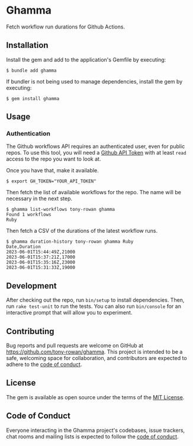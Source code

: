 # Ghamma
Fetch workflow run durations for Github Actions.

## Installation

Install the gem and add to the application's Gemfile by executing:

    $ bundle add ghamma

If bundler is not being used to manage dependencies, install the gem by executing:

    $ gem install ghamma

## Usage

### Authentication

The Github workflows API requires an authenticated user, even for public repos.
To use this tool, you will need a
[Github API Token](https://docs.github.com/en/rest/overview/authenticating-to-the-rest-api#authenticating-with-a-personal-access-token)
with at least `read` access to the repo you want to look at.

Once you have that, make it available.

```
$ export GH_TOKEN="YOUR_API_TOKEN"
```

Then fetch the list of available workflows for the repo. The name will be necessary in the next step.

```
$ ghamma list-workflows tony-rowan ghamma
Found 1 workflows
Ruby
```

Then fetch a CSV of the durations of the latest workflow runs.

```
$ ghamma duration-history tony-rowan ghamma Ruby
Date,Duration
2023-06-01T15:44:49Z,21000
2023-06-01T15:37:21Z,17000
2023-06-01T15:35:16Z,23000
2023-06-01T15:31:33Z,19000
```

## Development

After checking out the repo, run `bin/setup` to install dependencies. Then, run `rake test-unit` to run the tests.
You can also run `bin/console` for an interactive prompt that will allow you to experiment.

## Contributing

Bug reports and pull requests are welcome on GitHub at https://github.com/tony-rowan/ghamma. This project is
intended to be a safe, welcoming space for collaboration, and contributors are expected to adhere to the
[code of conduct](https://github.com/tony-rowan/ghamma/blob/main/CODE_OF_CONDUCT.md).

## License

The gem is available as open source under the terms of the [MIT License](https://opensource.org/licenses/MIT).

## Code of Conduct

Everyone interacting in the Ghamma project's codebases, issue trackers, chat rooms and mailing lists is expected to
follow the [code of conduct](https://github.com/tony-rowan/ghamma/blob/main/CODE_OF_CONDUCT.md).
